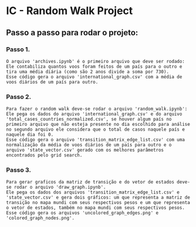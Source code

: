 # IC - Random Walk Project


## Passo a passo para rodar o projeto:

### Passo 1.

    O arquivo 'archives.ipynb' é o primeiro arquivo que deve ser rodado:
    Ele contabiliza quantos voos foram feitos de um país para o outro e tira uma média diária (como são 2 anos divide a soma por 730). 
    Esse código gera o arquivo 'international_graph.csv' com a média de voos diários de um país para outro.
    
### Passo 2.
    Para fazer o random walk deve-se rodar o arquivo 'random_walk.ipynb':
    Ele pega os dados do arquivo 'international_graph.csv' e do arquivo 'total_cases_countries_normalized.csv', se houver algum país no primeiro arquivo que não esteja presente no dia escolhido para análise no segundo arquivo ele considera que o total de casos naquele país e naquele dia foi 0.
    Esse código gera o arquivo 'transition_matrix_edge_list.csv' com uma normalização da média de voos diários de um país para outro e o arquivo 'state_vector.csv' gerado com os melhores parâmetros encontrados pelo grid search.
    
### Passo 3.
    Para gerar graficos da matriz de transição e do vetor de estados deve-se rodar o arquivo 'draw_graph.ipynb'.
    Ele pega os dados dos arquivos 'transition_matrix_edge_list.csv' e 'state_vector.csv' e gera dois gráficos: um que representa a matriz de transição no mapa mundi com seus respectivos pesos e um que representa o vetor de estados, também no mapa mundi com seus respectivos pesos.
    Esse código gera os arquivos 'uncolored_graph_edges.png' e 'colored_graph_nodes.png'.
